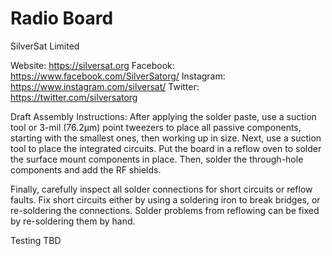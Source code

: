 # Radio Board
SilverSat Limited

Website: https://silversat.org
Facebook: https://www.facebook.com/SilverSatorg/
Instagram: https://www.instagram.com/silversat/
Twitter: https://twitter.com/silversatorg

Draft Assembly Instructions:
After applying the solder paste, use a suction
tool or 3-mil (76.2μm) point tweezers to place
all passive components, starting with the
smallest ones, then working up in size. Next,
use a suction tool to place the integrated
circuits. Put the board in a reflow oven to
solder the surface mount components in place.
Then, solder the through-hole components
and add the RF shields.

Finally, carefully inspect all solder
connections for short circuits or reflow
faults. Fix short circuits either by using a
soldering iron to break bridges, or 
re-soldering the connections. Solder problems
from reflowing can be fixed by re-soldering
them by hand.

Testing
TBD